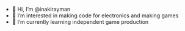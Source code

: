 - 👋 Hi, I’m @inakirayman
- 👀 I’m interested in making code for electronics and making games
- 🌱 I’m currently learning independent game production


<!---
inakirayman/inakirayman is a ✨ special ✨ repository because its `README.md` (this file) appears on your GitHub profile.
You can click the Preview link to take a look at your changes.
--->
